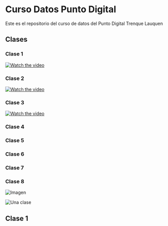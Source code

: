 # Curso Datos Punto Digital
Este es el repositorio del curso de datos del Punto Digital Trenque Lauquen

## Clases

### Clase 1
[![Watch the video](/site/Imagenes_Site/youtube.png)](https://youtu.be/XLXWEX2-MHA)
### Clase 2
[![Watch the video](/site/Imagenes_Site/youtube.png)](https://youtu.be/XLXWEX2-MHA)
### Clase 3
[![Watch the video](/site/Imagenes_Site/youtube.png)](https://youtu.be/XLXWEX2-MHA)
### Clase 4

### Clase 5

### Clase 6

### Clase 7

### Clase 8



![Imagen](http://i.imgur.com/JWZFuBW.png "cosas")



![Una clase](http://i.imgur.com/0ZOhyIw.png "Gente participando del curso")




## Clase 1



